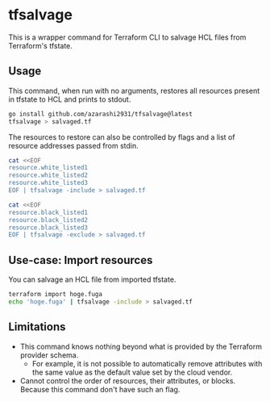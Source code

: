 # tfsalvage
This is a wrapper command for Terraform CLI to salvage HCL files from Terraform's tfstate.

## Usage

This command, when run with no arguments, restores all resources present in tfstate to HCL and prints to stdout.

```bash
go install github.com/azarashi2931/tfsalvage@latest
tfsalvage > salvaged.tf
```

The resources to restore can also be controlled by flags and a list of resource addresses passed from stdin.

```bash
cat <<EOF
resource.white_listed1
resource.white_listed2
resource.white_listed3
EOF | tfsalvage -include > salvaged.tf
```

```bash
cat <<EOF
resource.black_listed1
resource.black_listed2
resource.black_listed3
EOF | tfsalvage -exclude > salvaged.tf
```

## Use-case: Import resources

You can salvage an HCL file from imported tfstate.

```bash
terraform import hoge.fuga
echo 'hoge.fuga' | tfsalvage -include > salvaged.tf
```

## Limitations

- This command knows nothing beyond what is provided by the Terraform provider schema.
  - For example, it is not possible to automatically remove attributes with the same value as the default value set by the cloud vendor.
- Cannot control the order of resources, their attributes, or blocks. Because this command don't have such an flag.
